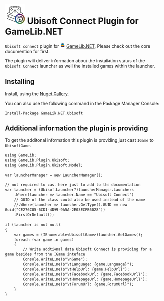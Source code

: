 ![GameLib.NET](../../../resources/GameLibNET-Ubisoft-Logo-64px.png "GameLib.NET Ubisoft") 
Ubisoft Connect Plugin for GameLib.NET
======

`Ubisoft connect` plugin for ![GameLib.NET](../../../resources/GameLibNET-Logo-16px.png "GameLib.NET") [GameLib.NET](README.md), Please check out the core documention for first.

The plugin will deliver information about the installation status of the `Ubisoft Connect` launcher as well the installed games within the launcher.

## Installing

Install, using the [Nuget Gallery](https://www.nuget.org/packages?q=GameLib.NET.Ubisoft).

You can also use the following command in the Package Manager Console:
```ps
Install-Package GameLib.NET.Ubisoft
```

## Additional information the plugin is providing

To get the additonal information this plugin is providing just cast `IGame` to `UbisoftGame`.


```CSharp
using GameLib;
using GameLib.Plugin.Ubisoft;
using GameLib.Plugin.Ubisoft.Model;

var launcherManager = new LauncherManager();

// not required to cast here just to add to the documentation
var launcher = (UbisoftLauncher?)launcherManager.Launchers
    .Where(launcher => launcher.Name == "Ubisoft Connect")
    // GUID of the class could also be used instead of the name
    //.Where(launcher => launcher.GetType().GUID == new Guid("CE276C05-6CD1-4D99-9A5A-2E03ECFB6028"))
    .FirstOrDefault();

if (launcher is not null)
{
    var games = (IEnumerable<UbisoftGame>)launcher.GetGames();
    foreach (var game in games)
    {
        // Write addtional data Ubisoft Connect is providing for a game besides from the IGame inteface
        Console.WriteLine($"\nGame");
        Console.WriteLine($"\tLanguage: {game.Language}");
        Console.WriteLine($"\tHelpUrl: {game.HelpUrl}");
        Console.WriteLine($"\tFacebookUrl: {game.FacebookUrl}");
        Console.WriteLine($"\tHomepageUrl: {game.HomepageUrl}");
        Console.WriteLine($"\tForumUrl: {game.ForumUrl}");
    }
}
```